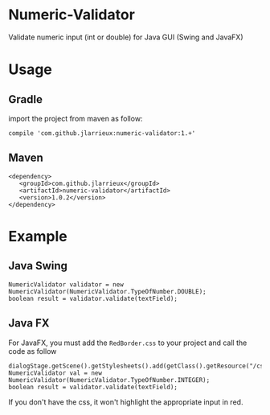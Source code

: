 # Numeric-Validator
Validate numeric input (int or double) for Java GUI (Swing and JavaFX)


# Usage
## Gradle
import the project from maven as follow:

```compile 'com.github.jlarrieux:numeric-validator:1.+'```

## Maven

```
<dependency>
   <groupId>com.github.jlarrieux</groupId>
   <artifactId>numeric-validator</artifactId>
   <version>1.0.2</version>
</dependency>
```





# Example
## Java Swing

```
NumericValidator validator = new NumericValidator(NumericValidator.TypeOfNumber.DOUBLE);
boolean result = validator.validate(textField);
```


## Java FX

For JavaFX, you must add the `RedBorder.css` to your project and call the code as follow

```
dialogStage.getScene().getStylesheets().add(getClass().getResource("/css/RedBorder.css").toExternalForm());
NumericValidator val = new NumericValidator(NumericValidator.TypeOfNumber.INTEGER);
boolean result = validator.validate(textField);
```
If you don't have the css, it won't highlight the appropriate input in red.

        
     




